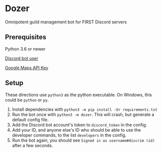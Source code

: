 # Dozer
Omnipotent guild management bot for FIRST Discord servers

## Prerequisites
Python 3.6 or newer

[Discord bot user](https://discordapp.com/developers/applications/me)

[Google Maps API Key](https://developers.google.com/maps/)


## Setup
These directions use `python3` as the python executable. On Windows, this could be `python` or `py`.
1. Install dependencies with `python3 -m pip install -Ur requirements.txt`
2. Run the bot once with `python3 -m dozer`. This will crash, but generate a default config file.
3. Add the Discord bot account's token to `discord_token` in the config.
4. Add your ID, and anyone else's ID who should be able to use the developer commands, to the list `developers` in the config.
5. Run the bot again, you should see `Signed in as username#discrim (id)` after a few seconds.

